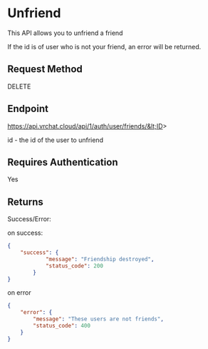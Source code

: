 # Unfriend

This API allows you to unfriend a friend

If the id is of user who is not your friend, an error will be returned.

## Request Method 
DELETE

## Endpoint
https://api.vrchat.cloud/api/1/auth/user/friends/&lt;ID&gt;

id - the id of the user to unfriend

## Requires Authentication
Yes

## Returns

Success/Error:

on success:
```json
{
    "success": {
            "message": "Friendship destroyed", 
            "status_code": 200
        }
}
```

on error
```json
{
    "error": {
        "message": "These users are not friends", 
        "status_code": 400
    }
}
```